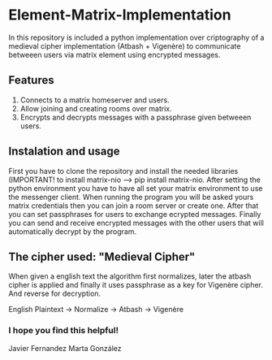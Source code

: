 # Element-Matrix-Implementation
In this repository is included a python implementation over criptography of a medieval cipher implementation (Atbash + Vigenère) to communicate betweeen users via matrix element using encrypted messages.

## Features
1. Connects to a matrix homeserver and users.
2. Allow joining and creating rooms over matrix.
3. Encrypts and decrypts messages with a passphrase given betweeen users.

## Instalation and usage
First you have to clone the repository and install the needed libraries (IMPORTANT! to install matrix-nio --> pip install matrix-nio.
After setting the python environment you have to have all set your matrix environment to use the messenger client.
When running the program you will be asked yours matrix credentials then you can join a room server or create one. After that you can set passphrases for users to exchange ecrypted messages. Finally you can send and receive encrypted messages with the other users that will automatically decrypt by the program.

## The cipher used: "Medieval Cipher"
When given a english text the algorithm first normalizes, later the atbash cipher is applied and finally it uses passphrase as a key for Vigenère cipher. And reverse for decryption.

English Plaintext -> Normalize -> Atbash -> Vigenère

### I hope you find this helpful!
Javier Fernandez
Marta González 
